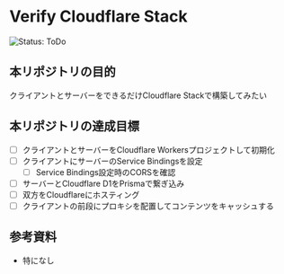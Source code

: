 # Verify Cloudflare Stack
![Status: ToDo](https://flat.badgen.net/static/Status/ToDo/red)
<!-- ![Status: In Progress](https://flat.badgen.net/static/Status/In%20Progress/yellow) -->
<!-- ![Status: Done](https://flat.badgen.net/static/Status/Done/green) -->

## 本リポジトリの目的
クライアントとサーバーをできるだけCloudflare Stackで構築してみたい

## 本リポジトリの達成目標
- [ ] クライアントとサーバーをCloudflare Workersプロジェクトして初期化
- [ ] クライアントにサーバーのService Bindingsを設定
  - [ ] Service Bindings設定時のCORSを確認
- [ ] サーバーとCloudflare D1をPrismaで繋ぎ込み
- [ ] 双方をCloudflareにホスティング
- [ ] クライアントの前段にプロキシを配置してコンテンツをキャッシュする

## 参考資料
- 特になし
